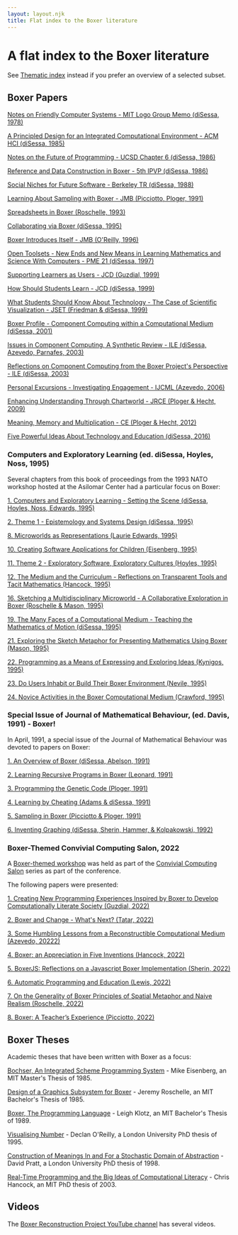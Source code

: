 ```yaml
---
layout: layout.njk
title: Flat index to the Boxer literature
---
```


# A flat index to the Boxer literature

See [Thematic index](<../Thematic index>) instead if you prefer  an overview of a selected subset.

## Boxer Papers

[Notes on Friendly Computer Systems - MIT Logo Group Memo (diSessa, 1978)](<../papers/Notes on Friendly Computer Systems - MIT Logo Group Memo (diSessa, 1978).pdf>)

[A Principled Design for an Integrated Computational Environment - ACM HCI (diSessa, 1985)](<../papers/A Principled Design for an Integrated Computational Environment - ACM HCI (diSessa, 1985).pdf>)

[Notes on the Future of Programming - UCSD Chapter 6 (diSessa, 1986)](<../papers/Notes on the Future of Programming - UCSD Chapter 6 (diSessa, 1986).pdf>)

[Reference and Data Construction in Boxer - 5th IPVP (diSessa, 1986)](<../papers/Reference and Data Construction in Boxer - 5th IPVP (diSessa, 1986).pdf>)

[Social Niches for Future Software - Berkeley TR (diSessa, 1988)](<../papers/Social Niches for Future Software - Berkeley TR (diSessa, 1988).pdf>)

[Learning About Sampling with Boxer - JMB (Picciotto, Ploger, 1991)](<../papers/Learning About Sampling with Boxer - JMB (Picciotto, Ploger, 1991).pdf>)

[Spreadsheets in Boxer (Roschelle, 1993)](<../papers/Spreadsheets in Boxer (Roschelle, 1993).pdf>)

[Collaborating via Boxer (diSessa, 1995)](<../papers/Collaborating via Boxer (diSessa, 1995).pdf>)

[Boxer Introduces Itself - JMB (O'Reilly, 1996)](<../papers/Boxer Introduces Itself - JMB (O'Reilly, 1996).pdf>)

[Open Toolsets - New Ends and New Means in Learning Mathematics and Science With Computers - PME 21 (diSessa, 1997)](<../papers/Open Toolsets - New Ends and New Means in Learning Mathematics and Science With Computers - PME 21 (diSessa, 1997).pdf>)

[Supporting Learners as Users - JCD (Guzdial, 1999)](<../papers/Supporting Learners as Users - JCD (Guzdial, 1999).pdf>)

[How Should Students Learn - JCD (diSessa, 1999)](<../papers/How Should Students Learn - JCD (diSessa, 1999).pdf>)

[What Students Should Know About Technology - The Case of Scientific Visualization - JSET (Friedman & diSessa, 1999)](<../papers/What Students Should Know About Technology - Scientific Visualization - JSET (Friedman & diSessa, 1999).pdf>)

[Boxer Profile - Component Computing within a Computational Medium (diSessa, 2001)](<../papers/Boxer Profile - Component Computing within a Computational Medium (diSessa, 2001).pdf>)

[Issues in Component Computing, A Synthetic Review - ILE (diSessa, Azevedo, Parnafes, 2003)](<../papers/Issues in Component Computing, A Synthetic Review - ILE (diSessa, Azevedo, Parnafes, 2003).pdf>)

[Reflections on Component Computing from the Boxer Project's Perspective - ILE (diSessa, 2003)](<../papers/Reflections on Component Computing from the Boxer Project's Perspective - ILE (diSessa, 2003).pdf>)

[Personal Excursions - Investigating Engagement - IJCML (Azevedo, 2006)](<../papers/Personal Excursions - Investigating Engagement - IJCML (Azevedo, 2006).pdf>)

[Enhancing Understanding Through Chartworld - JRCE (Ploger & Hecht, 2009)](<../papers/Enhancing Understanding Through Chartworld - JRCE (Ploger & Hecht, 2009).pdf>)

[Meaning, Memory and Multiplication - CE (Ploger & Hecht, 2012)](<../papers/Meaning, Memory and Multiplication - CE (Ploger & Hecht, 2012).pdf>)

[Five Powerful Ideas About Technology and Education (diSessa, 2016)](<../papers/Five Powerful Ideas About Technology and Education (diSessa, 2016).pdf>)

### Computers and Exploratory Learning (ed. diSessa, Hoyles, Noss, 1995)

Several chapters from this book of proceedings from the 1993 NATO workshop hosted at the Asilomar Center had a particular
focus on Boxer:

[1. Computers and Exploratory Learning - Setting the Scene (diSessa, Hoyles, Noss, Edwards, 1995)](<../papers/CaEL/1. Computers and Exploratory Learning - Setting the Scene (diSessa, Hoyles, Noss, Edwards, 1995).pdf>)

[2. Theme 1 - Epistemology and Systems Design (diSessa, 1995)](<../papers/CaEL/2. Theme 1 - Epistemology and Systems Design (diSessa, 1995).pdf>)

[8. Microworlds as Representations (Laurie Edwards, 1995)](<../papers/CaEL/8. Microworlds as Representations (Laurie Edwards, 1995).pdf>)

[10. Creating Software Applications for Children (Eisenberg, 1995)](<../papers/CaEL/10. Creating Software Applications for Children (Eisenberg, 1995).pdf>)

[11. Theme 2 - Exploratory Software, Exploratory Cultures (Hoyles, 1995)](<../papers/CaEL/11. Theme 2 - Exploratory Software, Exploratory Cultures (Hoyles, 1995).pdf>)

[12. The Medium and the Curriculum - Reflections on Transparent Tools and Tacit Mathematics (Hancock, 1995)](<../papers/CaEL/12. The Medium and the Curriculum - Reflections on Transparent Tools and Tacit Mathematics (Hancock, 1995).pdf>)

[16. Sketching a Multidisciplinary Microworld - A Collaborative Exploration in Boxer (Roschelle & Mason, 1995)](<../papers/CaEL/16. Sketching a Multidisciplinary Microworld - A Collaborative Exploration in Boxer (Roschelle & Mason, 1995).pdf>)

[19. The Many Faces of a Computational Medium - Teaching the Mathematics of Motion (diSessa, 1995)](<../papers/CaEL/19. The Many Faces of a Computational Medium - Teaching the Mathematics of Motion (diSessa, 1995).pdf>)

[21. Exploring the Sketch Metaphor for Presenting Mathematics Using Boxer (Mason, 1995)](<../papers/CaEL/21. Exploring the Sketch Metaphor for Presenting Mathematics Using Boxer (Mason, 1995).pdf>)

[22. Programming as a Means of Expressing and Exploring Ideas (Kynigos, 1995)](<../papers/CaEL/22. Programming as a Means of Expressing and Exploring Ideas (Kynigos, 1995).pdf>)

[23. Do Users Inhabit or Build Their Boxer Environment (Nevile, 1995)](<../papers/CaEL/23. Do Users Inhabit or Build Their Boxer Environment (Nevile, 1995).pdf>)

[24. Novice Activities in the Boxer Computational Medium (Crawford, 1995)](<../papers/CaEL/24. Novice Activities in the Boxer Computational Medium (Crawford, 1995).pdf>)

### Special Issue of Journal of Mathematical Behaviour, (ed. Davis, 1991) - Boxer!

In April, 1991, a special issue of the Journal of Mathematical Behaviour was devoted to papers on Boxer:

[1. An Overview of Boxer (diSessa, Abelson, 1991)](<../papers/JMB/1. An Overview of Boxer (diSessa, Abelson, 1991).pdf>)

[2. Learning Recursive Programs in Boxer (Leonard, 1991)](<../papers/JMB/2. Learning Recursive Programs in Boxer (Leonard, 1991).pdf>)

[3. Programming the Genetic Code (Ploger, 1991)](<../papers/JMB/3. Programming the Genetic Code (Ploger, 1991).pdf>)

[4. Learning by Cheating (Adams & diSessa, 1991)](<../papers/JMB/4. Learning by Cheating (Adams & diSessa, 1991).pdf>)

[5. Sampling in Boxer (Picciotto & Ploger, 1991)](<../papers/JMB/5. Sampling in Boxer (Picciotto & Ploger, 1991).pdf>)

[6. Inventing Graphing (diSessa, Sherin, Hammer, & Kolpakowski, 1992)](<../papers/JMB/6. Inventing Graphing (diSessa, Sherin, Hammer, & Kolpakowski, 1992).pdf>)

### Boxer-Themed Convivial Computing Salon, 2022

A [Boxer-themed workshop](https://2022.programming-conference.org/home/salon-2022) was held as part of the 
[Convivial Computing Salon](https://2022.programming-conference.org/series/salon) series as part of the
[<Programming>](https://2022.programming-conference.org/series/programming) conference.

The following papers were presented:

[1. Creating New Programming Experiences Inspired by Boxer to Develop Computationally Literate Society (Guzdial, 2022)](<../papers/Boxer Salon 2022/Boxer_2022_paper_2811-Guzdial.pdf>)

[2. Boxer and Change - What's Next? (Tatar, 2022)](<../papers/Boxer Salon 2022/Boxer_2022_paper_4688-Tatar.pdf>)

[3. Some Humbling Lessons from a Reconstructible Computational Medium (Azevedo, 20222)](<../papers/Boxer Salon 2022/Boxer_2022_paper_5056-Azevedo.pdf>)

[4. Boxer: an Appreciation in Five Inventions (Hancock, 2022)](<../papers/Boxer Salon 2022/Boxer_2022_paper_6943-Hancock.pdf>)

[5. BoxerJS: Reflections on a Javascript Boxer Implementation (Sherin, 2022)](<../papers/Boxer Salon 2022/Boxer_2022_paper_6984-Sherin.pdf>)

[6. Automatic Programming and Education (Lewis, 2022)](<../papers/Boxer Salon 2022/Boxer_2022_paper_7341-Lewis.pdf>)

[7. On the Generality of Boxer Principles of Spatial Metaphor and Naive Realism (Roschelle, 2022)](<../papers/Boxer Salon 2022/Boxer_2022_paper_7357-Roschelle.pdf>)

[8. Boxer: A Teacher’s Experience (Picciotto, 2022)](<../papers/Boxer Salon 2022/Boxer_2022_paper_9261-Picciotto.pdf>)

## Boxer Theses

Academic theses that have been written with Boxer as a focus:

[Bochser, An Integrated Scheme Programming System](<../theses/Bochser, An Integrated Scheme Programming System (Eisenberg, MIT MSc, 1985).pdf>) -
Mike Eisenberg, an MIT Master's Thesis of 1985. 

[Design of a Graphics Subsystem for Boxer](<../theses/Design of a Graphics Subsystem for Boxer (Roschelle, MIT BSc, 1985).pdf>) -
Jeremy Roschelle, an MIT Bachelor's Thesis of 1985.

[Boxer, The Programming Language](<../theses/Boxer, The Programming Language (Klotz, MIT BSc, 1989).pdf>) - Leigh Klotz, an MIT Bachelor's
Thesis of 1989.

[Visualising Number](<../theses/Visualising Number (Declan O'Reilly, London PhD, 1995).pdf>) - Declan O'Reilly, a London
University PhD thesis of 1995.

[Construction of Meanings In and For a Stochastic Domain of Abstraction](<../theses/Construction of Meanings In and For a Stochastic Domain of Abstraction (Pratt, London PhD, 1998).pdf>) - David
Pratt, a London University PhD thesis of 1998.

[Real-Time Programming and the Big Ideas of Computational Literacy](<../theses/Real-Time Programming and the Big Ideas of Computational Literacy (Hancock, MIT PhD, 2003).pdf>) -
Chris Hancock, an MIT PhD thesis of 2003.

## Videos

The [Boxer Reconstruction Project YouTube channel](https://www.youtube.com/channel/UCM6mpnjb75v3FFrxH4vKlWQ) has several videos.
